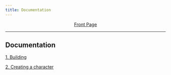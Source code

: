 ```yaml
---
title: Documentation
---
```


<p align="center"> 
<a href=index>Front Page</a>
</p>

---------------

## Documentation

<a href=building>1. Building</a>

<a href=character>2. Creating a character</a>
